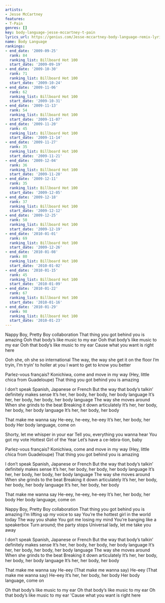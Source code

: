 ```yaml
---
artists:
- Jesse McCartney
features:
- T-Pain
genres: []
key: body-language-jesse-mccartney-t-pain
lyrics_url: https://genius.com/Jesse-mccartney-body-language-remix-lyrics
name: Body Language
rankings:
- end_date: '2009-09-25'
  rank: 84
  ranking_list: Billboard Hot 100
  start_date: '2009-09-19'
- end_date: '2009-10-30'
  rank: 71
  ranking_list: Billboard Hot 100
  start_date: '2009-10-24'
- end_date: '2009-11-06'
  rank: 62
  ranking_list: Billboard Hot 100
  start_date: '2009-10-31'
- end_date: '2009-11-13'
  rank: 54
  ranking_list: Billboard Hot 100
  start_date: '2009-11-07'
- end_date: '2009-11-20'
  rank: 45
  ranking_list: Billboard Hot 100
  start_date: '2009-11-14'
- end_date: '2009-11-27'
  rank: 35
  ranking_list: Billboard Hot 100
  start_date: '2009-11-21'
- end_date: '2009-12-04'
  rank: 36
  ranking_list: Billboard Hot 100
  start_date: '2009-11-28'
- end_date: '2009-12-11'
  rank: 35
  ranking_list: Billboard Hot 100
  start_date: '2009-12-05'
- end_date: '2009-12-18'
  rank: 37
  ranking_list: Billboard Hot 100
  start_date: '2009-12-12'
- end_date: '2009-12-25'
  rank: 50
  ranking_list: Billboard Hot 100
  start_date: '2009-12-19'
- end_date: '2010-01-01'
  rank: 69
  ranking_list: Billboard Hot 100
  start_date: '2009-12-26'
- end_date: '2010-01-08'
  rank: 80
  ranking_list: Billboard Hot 100
  start_date: '2010-01-02'
- end_date: '2010-01-15'
  rank: 45
  ranking_list: Billboard Hot 100
  start_date: '2010-01-09'
- end_date: '2010-01-22'
  rank: 67
  ranking_list: Billboard Hot 100
  start_date: '2010-01-16'
- end_date: '2010-01-29'
  rank: 98
  ranking_list: Billboard Hot 100
  start_date: '2010-01-23'
---
```

Nappy Boy, Pretty Boy collaboration
That thing you got behind you is amazing
Ooh that body’s like music to my ear
Ooh that body’s like music to my ear
Ooh that body’s like music to my ear
Cause what you want is right here


Ooh she, oh she so international
The way, the way she get it on the floor
I’m tryin, I’m tryin’ to holler at you
I want to get to know you better


Parlez-vous français?
Konichiwa, come and move in my way
(Hey, little chica from Guadeloupe)
That thing you got behind you is amazing


I don’t speak Spanish, Japanese or French
But the way that body’s talkin’ definitely makes sense
It’s her, her body, her body, her body language
It’s her, her body, her body, her body language
The way she moves around
When she grinds to the beat
Breaking it down articulately
It’s her, her body, her body, her body language
It’s her, her body, her body


That make me wanna say
He-eey, he-eey, he-eey
It’s her, her body, her body
Her body language, come on


Shorty, let me whisper in your ear
Tell you, everything you wanna hear
You got my vote Hottest Girl of the Year
Let’s have a ce-lebra-tion, baby


Parlez-vous français?
Konichiwa, come and move in my way
(Hey, little chica from Guadeloupe)
That thing you got behind you is amazing


I don’t speak Spanish, Japanese or French
But the way that body’s talkin’ definitely makes sense
It’s her, her body, her body, her body language
It’s her, her body, her body, her body language
The way she moves around
When she grinds to the beat
Breaking it down articulately
It’s her, her body, her body, her body language
It’s her, her body, her body


That make me wanna say
He-eey, he-eey, he-eey
It’s her, her body, her body
Her body language, come on


Nappy Boy, Pretty Boy collaboration
That thing you got behind you is amazing
I’m lifting up my voice to say
You’re the hottest girl in the world today
The way you shake
You got me losing my mind
You’re banging like a speakerbox
Turn around; the party stops
Universal lady, let me take you away


I don’t speak Spanish, Japanese or French
But the way that body’s talkin’ definitely makes sense
It’s her, her body, her body, her body language
It’s her, her body, her body, her body language
The way she moves around
When she grinds to the beat
Breaking it down articulately
It’s her, her body, her body, her body language
It’s her, her body, her body


That make me wanna say
He-eey (That make me wanna say)
He-eey (That make me wanna say)
He-eey
It’s her, her body, her body
Her body language, come on


Oh that body’s like music to my ear
Oh that body’s like music to my ear
Oh that body’s like music to my ear
'Cause what you want is right here
